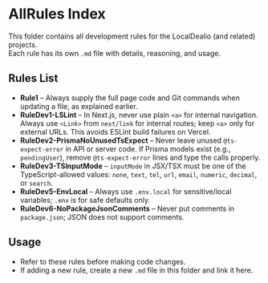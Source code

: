 # AllRules Index

This folder contains all development rules for the LocalDealio (and related) projects.  
Each rule has its own `.md` file with details, reasoning, and usage.

## Rules List

- **Rule1** – Always supply the full page code and Git commands when updating a file, as explained earlier.
- **RuleDev1-LSLint** – In Next.js, never use plain `<a>` for internal navigation. Always use `<Link>` from `next/link` for internal routes; keep `<a>` only for external URLs. This avoids ESLint build failures on Vercel.
- **RuleDev2-PrismaNoUnusedTsExpect** – Never leave unused `@ts-expect-error` in API or server code. If Prisma models exist (e.g., `pendingUser`), remove `@ts-expect-error` lines and type the calls properly.
- **RuleDev3-TSInputMode** – `inputMode` in JSX/TSX must be one of the TypeScript-allowed values: `none`, `text`, `tel`, `url`, `email`, `numeric`, `decimal`, or `search`.
- **RuleDev5-EnvLocal** – Always use `.env.local` for sensitive/local variables; `.env` is for safe defaults only.
- **RuleDev6-NoPackageJsonComments** – Never put comments in `package.json`; JSON does not support comments.

## Usage

- Refer to these rules before making code changes.
- If adding a new rule, create a new `.md` file in this folder and link it here.
